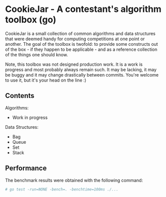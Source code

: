   CookieJar - A contestant's algorithm toolbox (go)
=====================================================

CookieJar is a small collection of common algorithms and data structures that were deemed handy for computing competitions at one point or another. The goal of the toolbox is twofold: to provide some constructs out of the box - if they happen to be applicable - and as a reference collection of the things one should know.

Note, this toolbox was not designed production work. It is a work is progress and most probably always remain such. It may be lacking, it may be buggy and it may change drastically between commits. You're welcome to use it, but it's your head on the line :)

  Contents
------------

Algorithms:
 - Work in progress

Data Structures:
 - Bag
 - Queue
 - Set
 - Stack

  Performance
---------------

The benchmark results were obtained with the following command:

```bash
# go test -run=NONE -bench=. -benchtime=100ms ./...
```
